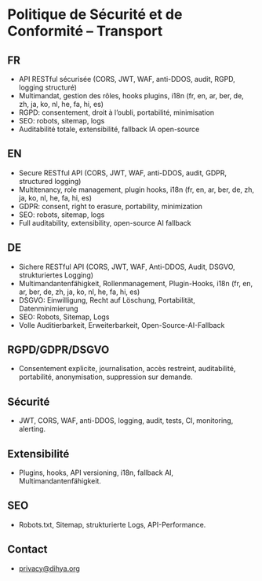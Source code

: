 # Politique de Sécurité et de Conformité – Transport

## FR
- API RESTful sécurisée (CORS, JWT, WAF, anti-DDOS, audit, RGPD, logging structuré)
- Multimandat, gestion des rôles, hooks plugins, i18n (fr, en, ar, ber, de, zh, ja, ko, nl, he, fa, hi, es)
- RGPD: consentement, droit à l’oubli, portabilité, minimisation
- SEO: robots, sitemap, logs
- Auditabilité totale, extensibilité, fallback IA open-source

## EN
- Secure RESTful API (CORS, JWT, WAF, anti-DDOS, audit, GDPR, structured logging)
- Multitenancy, role management, plugin hooks, i18n (fr, en, ar, ber, de, zh, ja, ko, nl, he, fa, hi, es)
- GDPR: consent, right to erasure, portability, minimization
- SEO: robots, sitemap, logs
- Full auditability, extensibility, open-source AI fallback

## DE
- Sichere RESTful API (CORS, JWT, WAF, Anti-DDOS, Audit, DSGVO, strukturiertes Logging)
- Multimandantenfähigkeit, Rollenmanagement, Plugin-Hooks, i18n (fr, en, ar, ber, de, zh, ja, ko, nl, he, fa, hi, es)
- DSGVO: Einwilligung, Recht auf Löschung, Portabilität, Datenminimierung
- SEO: Robots, Sitemap, Logs
- Volle Auditierbarkeit, Erweiterbarkeit, Open-Source-AI-Fallback

## RGPD/GDPR/DSGVO
- Consentement explicite, journalisation, accès restreint, auditabilité, portabilité, anonymisation, suppression sur demande.

## Sécurité
- JWT, CORS, WAF, anti-DDOS, logging, audit, tests, CI, monitoring, alerting.

## Extensibilité
- Plugins, hooks, API versioning, i18n, fallback AI, Multimandantenfähigkeit.

## SEO
- Robots.txt, Sitemap, strukturierte Logs, API-Performance.

## Contact
- privacy@dihya.org

